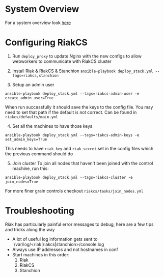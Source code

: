 # System Overview

For a system overview look [here](https://docs.google.com/document/d/1F5KjtyXmvGcl4nHf6U8_teMgM4ezo0OJPCUN0AOiGo8/edit#heading=h.9iy7nsyi5rzy)

# Configuring RiakCS

1. Run `deploy_proxy` to update Nginx with the new configs to allow webworkers to communicate with RiakCS cluster

2. Install Riak & RiakCS & Stanchion `ansible-playbook deploy_stack.yml --tags=riakcs,stanchion`

3. Setup an admin user
```
ansible-playbook deploy_stack.yml --tags=riakcs-admin-user -e create_admin_user=True
```
When run successfully it should save the keys to the config file. You may need to set that path if the default is not correct. Can be found in `riakcs/defaults/main.yml`

4. Set all the machines to have those keys
```
ansible-playbook deploy_stack.yml --tags=riakcs-admin-keys -e set_admin_keys=True
```
This needs to have `riak_key` and `riak_secret` set in the config files which the previous command should do

5. Join cluster
To join all nodes that haven't been joined with the control machine, run this:
```
ansible-playbook deploy_stack.yml --tags=riakcs-cluster -e join_nodes=True
```
For more finer grain controls checkout `riakcs/tasks/join_nodes.yml`

# Troubleshooting

Riak has particularly painful error messages to debug, here are a few tips and tricks along the way

- A lot of useful log information gets sent to `/var/log/<riak|riakcs|stanchion>/console.log
- Always use IP addresses and not hostnames in conf
- Start machines in this order:
  1. Riak
  2. RiakCS
  3. Stanchion
